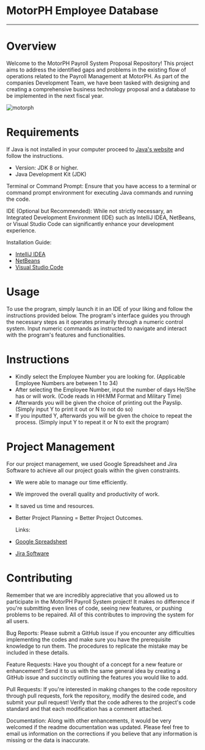 # MotorPH Employee Database
---
# Overview

Welcome to the MotorPH Payroll System Proposal Repository! This project aims to address the identified gaps and problems in the existing flow of operations related to the Payroll Management at MotorPH. As part of the companies Development Team, we have been tasked with designing and creating a comprehensive business technology proposal and a database to be implemented in the next fiscal year.

![motorph](https://github.com/eliakimset/MO-IT101-Group-2/assets/162069953/f4fe341e-1160-4e78-bd46-c7ba80093b35)

# Requirements
If Java is not installed in your computer proceed to [Java's website](https://www.oracle.com/ph/java/technologies/downloads/#java21) and follow the instructions.
- Version: JDK 8 or higher.
- Java Development Kit (JDK)

Terminal or Command Prompt:
Ensure that you have access to a terminal or command prompt environment for executing Java commands and running the code.

IDE (Optional but Recommended):
While not strictly necessary, an Integrated Development Environment (IDE) such as IntelliJ IDEA, NetBeans, or Visual Studio Code can significantly enhance your development experience.

Installation Guide:
- [IntelliJ IDEA](https://www.jetbrains.com/idea/download/?section=windows)
- [NetBeans](https://netbeans.apache.org/front/main/download/nb21/)
- [Visual Studio Code](https://code.visualstudio.com/download)

# Usage
To use the program, simply launch it in an IDE of your liking and follow the instructions provided below. The program's interface guides you through the necessary steps as it operates primarily through a numeric control system. Input numeric commands as instructed to navigate and interact with the program's features and functionalities.

# Instructions
- Kindly select the Employee Number you are looking for. (Applicable Employee Numbers are between 1 to 34)
- After selecting the Employee Number, input the number of days He/She has or will work. (Code reads in HH:MM Format and Military Time)
- Afterwards you will be given the choice of printing out the Payslip. (Simply input Y to print it out or N to not do so)
- If you inputted Y, afterwards you will be given the choice to repeat the process. (Simply input Y to repeat it or N to exit the program)

# Project Management
For our project management, we used Google Spreadsheet and Jira Software to achieve all our project goals within the given constraints. 
- We were able to manage our time efficiently.
- We improved the overall quality and productivity of work.
- It saved us time and resources.
- Better Project Planning = Better Project Outcomes.

  Links:
- [Google Spreadsheet](https://docs.google.com/spreadsheets/d/1hveaIo_RQaeWB975ikwjrxHinlu2gHpBqsrP3sTJHco/edit#gid=1584572912)
- [Jira Software](https://motorph.atlassian.net/jira/software/projects/KAN/boards/1)

# Contributing 
Remember that we are incredibly appreciative that you allowed us to participate in the MotorPH Payroll System project! It makes no difference if you're submitting even lines of code, seeing new features, or pushing problems to be repaired. All of this contributes to improving the system for all users. 

Bug Reports: Please submit a GitHub issue if you encounter any difficulties implementing the codes and make sure you have the prerequisite knowledge to run them. The procedures to replicate the mistake may be included in these details. 

Feature Requests: Have you thought of a concept for a new feature or enhancement? Send it to us with the same general idea by creating a GitHub issue and succinctly outlining the features you would like to add. 

Pull Requests: If you're interested in making changes to the code repository through pull requests, fork the repository, modify the desired code, and submit your pull request! Verify that the code adheres to the project's code standard and that each modification has a comment attached.

Documentation: Along with other enhancements, it would be very welcomed if the readme documentation was updated. Please feel free to email us information on the corrections if you believe that any information is missing or the data is inaccurate.

